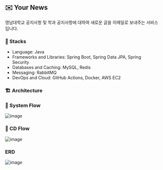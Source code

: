 ## ✉️ Your News
영남대학교 공지사항 및 학과 공지사항에 대하여 새로운 글을 이메일로 보내주는 서비스입니다.

### 🚀 Stacks
 - Language: Java
 - Frameworks and Libraries: Spring Boot, Spring Data JPA, Spring Security
 - Databases and Caching: MySQL, Redis
 - Messaging: RabbitMQ
 - DevOps and Cloud: GitHub Actions, Docker, AWS EC2
   
### 🏗️ Architecture

### 🔄 System Flow
![image](https://github.com/user-attachments/assets/6888d914-0287-462f-ae24-742cb66fd054)

### 🔧 CD Flow
![image](https://github.com/user-attachments/assets/6e122d05-bb5c-4317-9130-f3d016e69c51)


### ERD

![image](https://github.com/user-attachments/assets/11d5c5f7-411e-41ea-9fc2-7bc2f368132d)

